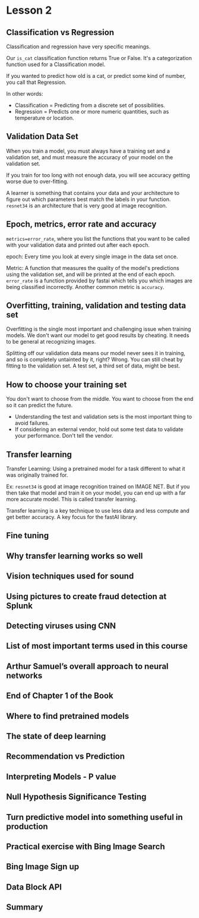 # Lesson 2

## Classification vs Regression

Classification and regression have very specific meanings.

Our `is_cat` classification function returns True or False. It's a categorization function used for a Classification 
model.

If you wanted to predict how old is a cat, or predict some kind of number, you call that Regression.

In other words: 
- Classification = Predicting from a discrete set of possibilities.
- Regression = Predicts one or more numeric quantities, such as temperature or location.

## Validation Data Set

When you train a model, you must always have a training set and a validation set, and must measure the accuracy of your
model on the validation set.

If you train for too long with not enough data, you will see accuracy getting worse due to over-fitting.

A learner is something that contains your data and your architecture to figure out which parameters best match the 
labels in your function.  
`resnet34` is an architecture that is very good at image recognition.

## Epoch, metrics, error rate and accuracy

`metrics=error_rate`, where you list the functions that you want to be called with your validation data and printed
out after each epoch.

epoch: Every time you look at every single image in the data set once.

Metric: A function that measures the quality of the model's predictions using the validation set, and will be printed
at the end of each epoch. `error_rate` is a function provided by fastai which tells you which images are being 
classified incorrectly. Another common metric is `accuracy`.

## Overfitting, training, validation and testing data set

Overfitting is the single most important and challenging issue when training models.
We don't want our model to get good results by cheating. It needs to be general at recognizing images.

Splitting off our validation data means our model never sees it in training, and so is completely untainted by it, 
right? Wrong. You can still cheat by fitting to the validation set. A test set, a third set of data, might be best.

## How to choose your training set

You don't want to choose from the middle. You want to choose from the end so it can predict the future.

* Understanding the test and validation sets is the most important thing to avoid failures.
* If considering an external vendor, hold out some test data to validate your performance. Don't tell the vendor.

## Transfer learning

Transfer Learning: Using a pretrained model for a task different to what it was originally trained for.

Ex: `resnet34` is good at image recognition trained on IMAGE NET. But if you then take that model and train it
on your model, you can end up with a far more accurate model. This is called transfer learning.

Transfer learning is a key technique to use less data and less compute and get better accuracy. A key focus for the 
fastAI library.

## Fine tuning
## Why transfer learning works so well
## Vision techniques used for sound
## Using pictures to create fraud detection at Splunk
## Detecting viruses using CNN
## List of most important terms used in this course
## Arthur Samuel’s overall approach to neural networks
## End of Chapter 1 of the Book
## Where to find pretrained models
## The state of deep learning
## Recommendation vs Prediction
## Interpreting Models - P value
## Null Hypothesis Significance Testing
## Turn predictive model into something useful in production
## Practical exercise with Bing Image Search
## Bing Image Sign up
## Data Block API
## Summary
